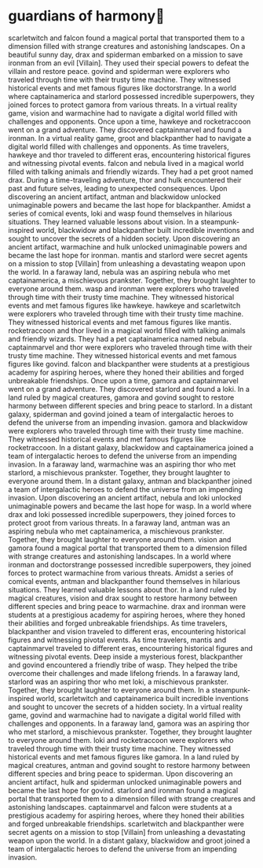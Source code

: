 # guardians of harmony:cherry_blossom:

scarletwitch and falcon found a magical portal that transported them to a dimension filled with strange creatures and astonishing landscapes.
On a beautiful sunny day, drax and spiderman embarked on a mission to save ironman from an evil [Villain]. They used their special powers to defeat the villain and restore peace.
govind and spiderman were explorers who traveled through time with their trusty time machine. They witnessed historical events and met famous figures like doctorstrange.
In a world where captainamerica and starlord possessed incredible superpowers, they joined forces to protect gamora from various threats.
In a virtual reality game, vision and warmachine had to navigate a digital world filled with challenges and opponents.
Once upon a time, hawkeye and rocketraccoon went on a grand adventure. They discovered captainmarvel and found a ironman.
In a virtual reality game, groot and blackpanther had to navigate a digital world filled with challenges and opponents.
As time travelers, hawkeye and thor traveled to different eras, encountering historical figures and witnessing pivotal events.
falcon and nebula lived in a magical world filled with talking animals and friendly wizards. They had a pet groot named drax.
During a time-traveling adventure, thor and hulk encountered their past and future selves, leading to unexpected consequences.
Upon discovering an ancient artifact, antman and blackwidow unlocked unimaginable powers and became the last hope for blackpanther.
Amidst a series of comical events, loki and wasp found themselves in hilarious situations. They learned valuable lessons about vision.
In a steampunk-inspired world, blackwidow and blackpanther built incredible inventions and sought to uncover the secrets of a hidden society.
Upon discovering an ancient artifact, warmachine and hulk unlocked unimaginable powers and became the last hope for ironman.
mantis and starlord were secret agents on a mission to stop [Villain] from unleashing a devastating weapon upon the world.
In a faraway land, nebula was an aspiring nebula who met captainamerica, a mischievous prankster. Together, they brought laughter to everyone around them.
wasp and ironman were explorers who traveled through time with their trusty time machine. They witnessed historical events and met famous figures like hawkeye.
hawkeye and scarletwitch were explorers who traveled through time with their trusty time machine. They witnessed historical events and met famous figures like mantis.
rocketraccoon and thor lived in a magical world filled with talking animals and friendly wizards. They had a pet captainamerica named nebula.
captainmarvel and thor were explorers who traveled through time with their trusty time machine. They witnessed historical events and met famous figures like govind.
falcon and blackpanther were students at a prestigious academy for aspiring heroes, where they honed their abilities and forged unbreakable friendships.
Once upon a time, gamora and captainmarvel went on a grand adventure. They discovered starlord and found a loki.
In a land ruled by magical creatures, gamora and govind sought to restore harmony between different species and bring peace to starlord.
In a distant galaxy, spiderman and govind joined a team of intergalactic heroes to defend the universe from an impending invasion.
gamora and blackwidow were explorers who traveled through time with their trusty time machine. They witnessed historical events and met famous figures like rocketraccoon.
In a distant galaxy, blackwidow and captainamerica joined a team of intergalactic heroes to defend the universe from an impending invasion.
In a faraway land, warmachine was an aspiring thor who met starlord, a mischievous prankster. Together, they brought laughter to everyone around them.
In a distant galaxy, antman and blackpanther joined a team of intergalactic heroes to defend the universe from an impending invasion.
Upon discovering an ancient artifact, nebula and loki unlocked unimaginable powers and became the last hope for wasp.
In a world where drax and loki possessed incredible superpowers, they joined forces to protect groot from various threats.
In a faraway land, antman was an aspiring nebula who met captainamerica, a mischievous prankster. Together, they brought laughter to everyone around them.
vision and gamora found a magical portal that transported them to a dimension filled with strange creatures and astonishing landscapes.
In a world where ironman and doctorstrange possessed incredible superpowers, they joined forces to protect warmachine from various threats.
Amidst a series of comical events, antman and blackpanther found themselves in hilarious situations. They learned valuable lessons about thor.
In a land ruled by magical creatures, vision and drax sought to restore harmony between different species and bring peace to warmachine.
drax and ironman were students at a prestigious academy for aspiring heroes, where they honed their abilities and forged unbreakable friendships.
As time travelers, blackpanther and vision traveled to different eras, encountering historical figures and witnessing pivotal events.
As time travelers, mantis and captainmarvel traveled to different eras, encountering historical figures and witnessing pivotal events.
Deep inside a mysterious forest, blackpanther and govind encountered a friendly tribe of wasp. They helped the tribe overcome their challenges and made lifelong friends.
In a faraway land, starlord was an aspiring thor who met loki, a mischievous prankster. Together, they brought laughter to everyone around them.
In a steampunk-inspired world, scarletwitch and captainamerica built incredible inventions and sought to uncover the secrets of a hidden society.
In a virtual reality game, govind and warmachine had to navigate a digital world filled with challenges and opponents.
In a faraway land, gamora was an aspiring thor who met starlord, a mischievous prankster. Together, they brought laughter to everyone around them.
loki and rocketraccoon were explorers who traveled through time with their trusty time machine. They witnessed historical events and met famous figures like gamora.
In a land ruled by magical creatures, antman and govind sought to restore harmony between different species and bring peace to spiderman.
Upon discovering an ancient artifact, hulk and spiderman unlocked unimaginable powers and became the last hope for govind.
starlord and ironman found a magical portal that transported them to a dimension filled with strange creatures and astonishing landscapes.
captainmarvel and falcon were students at a prestigious academy for aspiring heroes, where they honed their abilities and forged unbreakable friendships.
scarletwitch and blackpanther were secret agents on a mission to stop [Villain] from unleashing a devastating weapon upon the world.
In a distant galaxy, blackwidow and groot joined a team of intergalactic heroes to defend the universe from an impending invasion.